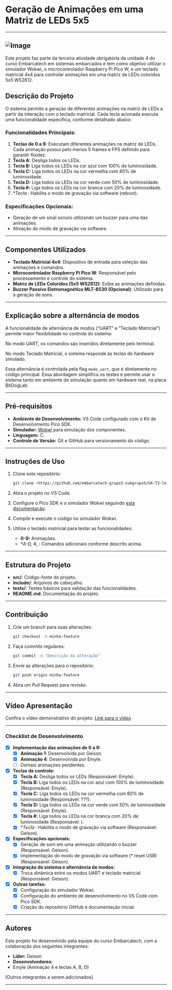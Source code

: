 # Geração de Animações em uma Matriz de LEDs 5x5

---
![Image](https://github.com/user-attachments/assets/39af7576-f2a4-46ac-9d8b-d48e2d324a55)
---

Este projeto faz parte da terceira atividade obrigatória da unidade 4 do curso Embarcatech em sistemas embarcados e tem como objetivo utilizar o simulador Wokwi, o microcontrolador Raspberry Pi Pico W, e um teclado matricial 4x4 para controlar animações em uma matriz de LEDs coloridos 5x5 WS2812.

## Descrição do Projeto

O sistema permite a geração de diferentes animações na matriz de LEDs a partir da interação com o teclado matricial. Cada tecla acionada executa uma funcionalidade específica, conforme detalhado abaixo:

### Funcionalidades Principais:

1. **Teclas de 0 a 9:** Executam diferentes animações na matriz de LEDs. Cada animação possui pelo menos 5 frames e FPS definido para garantir fluidez.
2. **Tecla A:** Desliga todos os LEDs.
3. **Tecla B:** Liga todos os LEDs na cor azul com 100% de luminosidade.
4. **Tecla C:** Liga todos os LEDs na cor vermelha com 80% de luminosidade.
5. **Tecla D:** Liga todos os LEDs na cor verde com 50% de luminosidade.
6. **Tecla #:** Liga todos os LEDs na cor branca com 20% de luminosidade.
7. **Tecla *:** Habilita o modo de gravação via software (reboot).

### Especificações Opcionais:

- Geração de um sinal sonoro utilizando um buzzer para uma das animações.
- Ativação do modo de gravação via software.
---

## Componentes Utilizados

- **Teclado Matricial 4x4**: Dispositivo de entrada para seleção das animações e comandos.
- **Microcontrolador Raspberry Pi Pico W**: Responsável pelo processamento e controle do sistema.
- **Matriz de LEDs Coloridos (5x5 WS2812)**: Exibe as animações definidas.
- **Buzzer Passivo Eletromagnético MLT-8530 (Opcional)**: Utilizado para a geração de sons.

---

## Explicação sobre a alternância de modos

A funcionalidade de alternância de modos (“UART” e “Teclado Matricial”) permite maior flexibilidade no controle do sistema:

No modo UART, os comandos são inseridos diretamente pelo terminal.

No modo Teclado Matricial, o sistema responde às teclas do hardware simulado.

Essa alternância é controlada pela flag ```modo_uart```, que é diretamente no código principal. Essa abordagem simplifica os testes e permite usar o sistema tanto em ambiente de simulação quanto em hardware real, na placa BitDogLab.

---

## Pré-requisitos

- **Ambiente de Desenvolvimento:** VS Code configurado com o Kit de Desenvolvimento Pico SDK.
- **Simulador:** [Wokwi](https://wokwi.com) para simulação dos componentes.
- **Linguagem:** C.
- **Controle de Versão:** Git e GitHub para versionamento do código.

---

## Instruções de Uso

1. Clone este repositório:
   ```bash
   git clone <https://github.com/embarcatech-grupo3-subgrupo5/U4-T3-led-matrix-animation>
   ```

2. Abra o projeto no VS Code.

3. Configure o Pico SDK e o simulador Wokwi seguindo [esta documentação](https://wokwi.com/docs).

4. Compile e execute o código no simulador Wokwi.

5. Utilize o teclado matricial para testar as funcionalidades:
   - **0-9:** Animações.
   - **A-D, #, *:** Comandos adicionais conforme descrito acima.

---

## Estrutura do Projeto

- **src/**: Código-fonte do projeto.
- **include/**: Arquivos de cabeçalho.
- **tests/**: Testes básicos para validação das funcionalidades.
- **README.md**: Documentação do projeto.

---

## Contribuição

1. Crie um branch para suas alterações:
   ```bash
   git checkout -b minha-feature
   ```

2. Faça commits regulares:
   ```bash
   git commit -m "Descrição da alteração"
   ```

3. Envie as alterações para o repositório:
   ```bash
   git push origin minha-feature
   ```

4. Abra um Pull Request para revisão.

---

## Vídeo Apresentação

Confira o vídeo demonstrativo do projeto: [Link para o vídeo](#)

---

### Checklist de Desenvolvimento

- [x] **Implementação das animações de 0 a 9:**  
  - [x] **Animação 1**: Desenvolvida por Geison.  
  - [x] **Animação 4**: Desenvolvida por Emyle.  
  - [ ] Demais animações pendentes.

- [x] **Teclas de controle:**  
  - [x] **Tecla A:** Desliga todos os LEDs (Responsável: Emyle).  
  - [x] **Tecla B:** Liga todos os LEDs na cor azul com 100% de luminosidade (Responsável: Emyle).  
  - [x] **Tecla C:** Liga todos os LEDs na cor vermelha com 80% de luminosidade (Responsável: ???).  
  - [x] **Tecla D:** Liga todos os LEDs na cor verde com 50% de luminosidade (Responsável: Emyle).  
  - [x] **Tecla #:** Liga todos os LEDs na cor branca com 20% de luminosidade (Responsável: ).  
  - [x] **Tecla *:** Habilita o modo de gravação via software (Responsável: Geison).

- [x] **Especificações opcionais:**  
  - [x] Geração de som em uma animação utilizando o buzzer (Responsável: Geison).  
  - [x] Implementação do modo de gravação via software (* reset USB) (Responsável: Geison).

- [x] **Integração do sistema e alternância de modos:**  
  - [x] Troca dinâmica entre os modos UART e teclado matricial (Responsável: Geison).  

- [x] **Outras tarefas:**  
  - [x] Configuração do simulador Wokwi.  
  - [x] Configuração do ambiente de desenvolvimento no VS Code com Pico SDK.  
  - [x] Criação do repositório GitHub e documentação inicial.

---

## Autores

Este projeto foi desenvolvido pela equipe do curso Embarcatech, com a colaboração dos seguintes integrantes:

- **Líder:** Geison
- **Desenvolvedores:**
- Emyle (Animação 4 e teclas A, B, D)

[Outros integrantes a serem adicionados]



---
